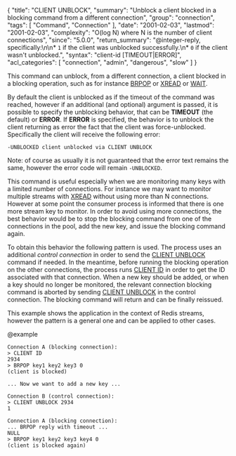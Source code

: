 {
  "title": "CLIENT UNBLOCK",
  "summary": "Unblock a client blocked in a blocking command from a different connection",
  "group": "connection",
  "tags": [
    "Command",
    "Connection"
  ],
  "date": "2001-02-03",
  "lastmod": "2001-02-03",
  "complexity": "O(log N) where N is the number of client connections",
  "since": "5.0.0",
  "return_summary": "@integer-reply, specifically:\n\n* `1` if the client was unblocked successfully.\n* `0` if the client wasn't unblocked.",
  "syntax": "client-id [TIMEOUT|ERROR]",
  "acl_categories": [
    "connection",
    "admin",
    "dangerous",
    "slow"
  ]
}

This command can unblock, from a different connection, a client blocked in a blocking operation, such as for instance [BRPOP](/commands/brpop) or [XREAD](/commands/xread) or [WAIT](/commands/wait).

By default the client is unblocked as if the timeout of the command was
reached, however if an additional (and optional) argument is passed, it is possible to specify the unblocking behavior, that can be **TIMEOUT** (the default) or **ERROR**. If **ERROR** is specified, the behavior is to unblock the client returning as error the fact that the client was force-unblocked. Specifically the client will receive the following error:

    -UNBLOCKED client unblocked via CLIENT UNBLOCK

Note: of course as usually it is not guaranteed that the error text remains
the same, however the error code will remain `-UNBLOCKED`.

This command is useful especially when we are monitoring many keys with
a limited number of connections. For instance we may want to monitor multiple
streams with [XREAD](/commands/xread) without using more than N connections. However at some
point the consumer process is informed that there is one more stream key
to monitor. In order to avoid using more connections, the best behavior would
be to stop the blocking command from one of the connections in the pool, add
the new key, and issue the blocking command again.

To obtain this behavior the following pattern is used. The process uses
an additional *control connection* in order to send the [CLIENT UNBLOCK](/commands/client-unblock) command
if needed. In the meantime, before running the blocking operation on the other
connections, the process runs [CLIENT ID](/commands/client-id) in order to get the ID associated
with that connection. When a new key should be added, or when a key should
no longer be monitored, the relevant connection blocking command is aborted
by sending [CLIENT UNBLOCK](/commands/client-unblock) in the control connection. The blocking command
will return and can be finally reissued.

This example shows the application in the context of Redis streams, however
the pattern is a general one and can be applied to other cases.

@example

```
Connection A (blocking connection):
> CLIENT ID
2934
> BRPOP key1 key2 key3 0
(client is blocked)

... Now we want to add a new key ...

Connection B (control connection):
> CLIENT UNBLOCK 2934
1

Connection A (blocking connection):
... BRPOP reply with timeout ...
NULL
> BRPOP key1 key2 key3 key4 0
(client is blocked again)
```

